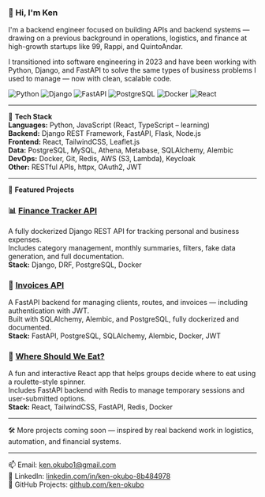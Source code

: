 ### 👋 Hi, I'm Ken  
I'm a backend engineer focused on building APIs and backend systems — drawing on a previous background in operations, logistics, and finance at high-growth startups like 99, Rappi, and QuintoAndar.

I transitioned into software engineering in 2023 and have been working with Python, Django, and FastAPI to solve the same types of business problems I used to manage — now with clean, scalable code.

![Python](https://img.shields.io/badge/Python-3776AB?style=for-the-badge&logo=python&logoColor=white)
![Django](https://img.shields.io/badge/Django-092E20?style=for-the-badge&logo=django&logoColor=white)
![FastAPI](https://img.shields.io/badge/FastAPI-005571?style=for-the-badge&logo=fastapi)
![PostgreSQL](https://img.shields.io/badge/PostgreSQL-4169E1?style=for-the-badge&logo=postgresql&logoColor=white)
![Docker](https://img.shields.io/badge/Docker-2496ED?style=for-the-badge&logo=docker&logoColor=white)
![React](https://img.shields.io/badge/React-20232A?style=for-the-badge&logo=react&logoColor=61DAFB)

---

🚀 **Tech Stack**  
**Languages:** Python, JavaScript (React, TypeScript – learning)  
**Backend:** Django REST Framework, FastAPI, Flask, Node.js  
**Frontend:** React, TailwindCSS, Leaflet.js  
**Data:** PostgreSQL, MySQL, Athena, Metabase, SQLAlchemy, Alembic  
**DevOps:** Docker, Git, Redis, AWS (S3, Lambda), Keycloak  
**Other:** RESTful APIs, httpx, OAuth2, JWT

---

📂 **Featured Projects**

### 📊 [Finance Tracker API](https://github.com/ken-okubo/finance-tracker)  
A fully dockerized Django REST API for tracking personal and business expenses.  
Includes category management, monthly summaries, filters, fake data generation, and full documentation.  
**Stack:** Django, DRF, PostgreSQL, Docker

### 🧾 [Invoices API](https://github.com/ken-okubo/invoices-api)  
A FastAPI backend for managing clients, routes, and invoices — including authentication with JWT.  
Built with SQLAlchemy, Alembic, and PostgreSQL, fully dockerized and documented.  
**Stack:** FastAPI, PostgreSQL, SQLAlchemy, Alembic, Docker, JWT

### 🎯 [Where Should We Eat?](https://github.com/ken-okubo/where-should-we-eat)  
A fun and interactive React app that helps groups decide where to eat using a roulette-style spinner.  
Includes FastAPI backend with Redis to manage temporary sessions and user-submitted options.  
**Stack:** React, TailwindCSS, FastAPI, Redis, Docker

---

🛠️ More projects coming soon — inspired by real backend work in logistics, automation, and financial systems.

---

📫 Email: ken.okubo1@gmail.com  
🔗 LinkedIn: [linkedin.com/in/ken-okubo-8b484978](https://www.linkedin.com/in/ken-okubo-8b484978/)  
📁 GitHub Projects: [github.com/ken-okubo](https://github.com/ken-okubo)
